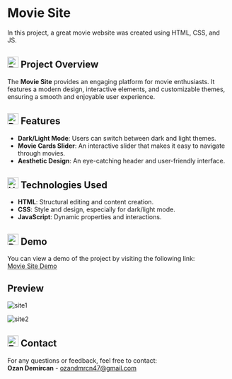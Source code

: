 # Movie Site

In this project, a great movie website was created using HTML, CSS, and JS.

## <img src="https://raw.githubusercontent.com/Tarikul-Islam-Anik/Animated-Fluent-Emojis/master/Emojis/Activities/Bullseye.png" alt="Bullseye" width="25" height="25" /> Project Overview

The **Movie Site** provides an engaging platform for movie enthusiasts. It features a modern design, interactive elements, and customizable themes, ensuring a smooth and enjoyable user experience.

## <img src="https://raw.githubusercontent.com/Tarikul-Islam-Anik/Animated-Fluent-Emojis/master/Emojis/Travel%20and%20places/Rocket.png" alt="Rocket" width="25" height="25" /> Features

- **Dark/Light Mode**: Users can switch between dark and light themes.  
- **Movie Cards Slider**: An interactive slider that makes it easy to navigate through movies.  
- **Aesthetic Design**: An eye-catching header and user-friendly interface.

## <img src="https://raw.githubusercontent.com/Tarikul-Islam-Anik/Animated-Fluent-Emojis/master/Emojis/Objects/Hammer%20and%20Wrench.png" alt="Hammer and Wrench" width="25" height="25" /> Technologies Used

- **HTML**: Structural editing and content creation.  
- **CSS**: Style and design, especially for dark/light mode.  
- **JavaScript**: Dynamic properties and interactions.

## <img src="https://raw.githubusercontent.com/Tarikul-Islam-Anik/Animated-Fluent-Emojis/master/Emojis/Objects/Desktop%20Computer.png" alt="Desktop Computer" width="25" height="25" /> Demo

You can view a demo of the project by visiting the following link:  
[Movie Site Demo](https://ozanmoviesite.netlify.app/)

## Preview

![site1](https://github.com/user-attachments/assets/3ddda119-50fb-4c0e-8f29-83981778debd)

![site2](https://github.com/user-attachments/assets/4ff7ee67-f956-49db-9c3a-ad447b75be22)

## <img src="https://raw.githubusercontent.com/Tarikul-Islam-Anik/Animated-Fluent-Emojis/master/Emojis/Objects/E-Mail.png" alt="E-Mail" width="25" height="25" /> Contact

For any questions or feedback, feel free to contact:  
**Ozan Demircan** - ozandmrcn47@gmail.com
